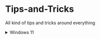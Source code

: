 # Tips-and-Tricks
All kind of tips and tricks around everything 


<details><summary>Windows 11</summary>
	<details><summary>Shortcuts</summary>

		`[Windows] + [A]`: The action center opens.

		`[Windows] + [E]`: Explorer opens.

		`[Windows] + [G]`: Enter the gaming menu to record your gameplay.

		`[Windows] + [H]`: Start voice input.

		`[Windows] + [I]`: Settings will open.

		`[Windows] + [N]`: Show notification center and calendar.

		`[Windows] + [R]`: Call up the "Run" dialog.

		`[Windows] + [V]`: View clipboard history.

		`[Windows] + [.]`: Call up the emoji menu.

		`[Windows] + [+]`: Start Magnifier.

	</details>
</details>
<details><summary>Sublime Text</summary>
	<details><summary>Shortcuts</summary>

		`[Command] + [D]`: Select a word.

		`[Command] + [Shift] + [D]`: Duplicate Current Line.

		`[Command] + [L]`: Select a line.

		`[Command] + [Shift] + [L]`: Delete Current Line.

		`[Command] + [A]`: Select the entire content within the document.

		`[Command] + [Shift] + [F]`: Cross-File Editing.

		`[Command] + [Shift] + [P]`: Command Palette.

	</details>


	<details><summary>Settings</summary>

		Spell Checker: `Preferences > Settings – User` and add the following line `"spell_check": true`

		Auto Save on Focus Lost: `Preferences > Settings – User` and add the following line `"save_on_focus_lost": true`

	</details>
</details>


<details>
<summary>Websites</summary>

	[AlternativeTo](https://alternativeto.net/): Find better alternatives to the products.

	[opensourcealternative.to](https://www.opensourcealternative.to/): Find open source alternatives.

	[Trello](https://trello.com/): Project management tool.

	[Notion](https://www.notion.so/): Note taking and project management tool.

	[Simple Icons](https://simpleicons.org/): Free SVG icons for popular brands.

	[Carrd](https://carrd.co/): Build one page website free.

	[Namech_k](https://namechk.com/): Check for domain and usernames.

	[PDF DRIVE](https://www.pdfdrive.com/): Search engine for PDF files.

	[Smallpdf](https://smallpdf.com/): PDF tools.

	[cloudconvert](https://cloudconvert.com/): Convert any file type to any other file type.

	[removebg](https://www.remove.bg/de): Remove background of images.

	[BuiltWith](https://builtwith.com/): Find out what websites are Built With.

	[PREPOSTSEO](https://www.prepostseo.com/): Free online tools.

	[Resume Maker](https://www.resumemaker.online/): Create a professional resume in just minutes.

	[TinEye](https://tineye.com/): Reverse Image Search.

	[WolframAlpha](https://www.wolframalpha.com/): AI for Math, Science and Life questions.

</details>
